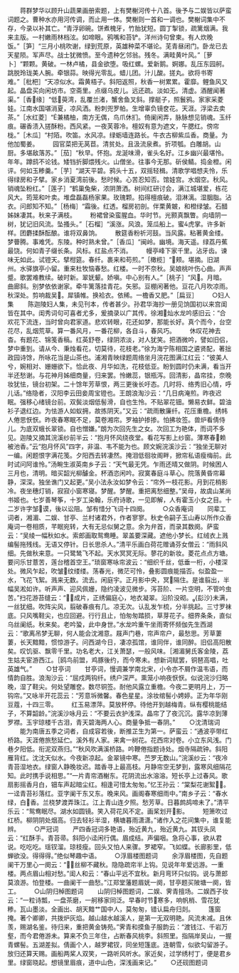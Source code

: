 <!-- { "loadSidebar": true } -->
　　蒋群梦华以顾升山蔬果画册索题，上有樊榭河传十八首。後予与二娱皆以萨蛮词题之。曹种水亦用河传调，而止用一体。樊榭则一首和一调也。樊榭词集中不存，今录以补其亡。“青浮卵碗。饼煮槐牙，竹胎犹短。圆丁掣锁，疏篱烟满。我来主版。一村嫩雨林档泫。如啼眼。鸦嘴和苔铲。洋州诗句曾柬。有人炊晚饭。”［笋］“三月小桃吹谢，绿到荒原，英雄种菜不堪论。芜青昼闭门。卧龙已去天星陨。军声尽。战士犹微愤。至今遗种乞邻翁。残冬。满畦黄叶风。”［萝卜］“颗颗。黄破。一林卢橘，县金欲堕。吸红螺。爱新鹅。婀娜。乱压东园舸。跳脱玲珑美人腕。牵银蒜。映得光零乱。蜡儿团。汁儿酸。搓丸。欲将书寄难。”［枇杷］“天凉似水。霜黄梧子。斜阳返照，秋香一树累累。霍靡。鲤鱼风又起。晶盘买向闲坊市。空斋里。点缀乌皮儿。远还疏。淡如无。清虚。酒醒闻著渠。”［香缘］“低萸湾，乱覆兰渚，蟹舍鱼叉斜。撑艇子，照鬟鸦。家家采菱娃。江南水国堪消夏，凉风洒。粉刺兜罗帕。生增辜负镜奁花。天涯。浮梁去卖茶。”［水红菱］“兼橘柚，南方无偶，鸟爪休扪。倚阑闲弄，脉脉想见销魂。玉纤痕。碾香渍入搓酥粉。西风紧。一夜芙蓉冷。檀奴有意为遮文，午腮红。傍帘栊。”［木瓜］“村陌。吹笛。水风凉。绿蛎墙连路长。牛衣古柳紫瓜香。商量。为他加蜀姜。
　　园官菜把无莴苣。清贫处。且汲流泉煮。折项瓠。白雕胡。山厨。多堪敌落苏。”［茄］“秋早。怀抱。龙涎味滑，雀头名好。江乡幽兴最堪怜。年年。蹲鸱不论钱。矮铛折脚煨残火。山僧坐。往事今无那。斫侯鲭。捣金橙。闲评。何如玉糁羹。”［芋］“湖天平碧。鸦头十五，双摇轻楫。清歌学唱想夫怜，乐得绿房和子擘。家乡消夏湾前後。愁时候。心苦忍知否。馆娃宫。水烟空。秋风。销魂坠粉红。”［莲子］“鹤巢兔柴，浓阴萧洒。树间红研讨会，满江城堪爱，栋花风大。筠笼和叶卖。堆盘磊磊杨家果。玫瑰颗。掐得檀痕破。泪淋漓。湿胭脂。沾衣。问郎知不知。”［杨梅］“霜後。红透。榴房初剖。伴栗黄皴，和橙绿皱。石醋姊妹凄其。秋来子满枝。
　　粉裙曾染蛮腥血。华时节。光颢真飘瞥。向墙阴一树，犹记旧风流。坠搔头。”［石榴］“溪涨。风浪。笼瓜船上。蜜虎掌。许多新样。团麝揉酥酝酿。谁将双鼻饷。
　　散筵香粉祈河鼓。当风露。粘著黄金缕。梦瞢腾。事难凭。东陵。种时熟未曾。”［香瓜］“闽岭。幽境。海天遥。绿荔丹蕉最饶。何如青子缀长条。风标。红盐点不消。
　　幔亭峰下家千里。沾牙齿。谏味无如此。试镫天。擘柑筵。春纤。裹来和苟煎。”［橄榄］“颊。堪摘。旧湖州。水驿旗亭小留。重来杜牧恼春愁。红楼。一时不奈秋。吴娘桃叶伤心曲。声声蹙。歌罢难教续。破时新。翠妩颦。娇嗔。中心别有人。”［桃子］“风。月暗。曲廊斜。别梦依依谢家。牵牛篱落挂青花。矢邪。豆棚闲著他。豆花八月吹凉雨。秋深处。剪响裁吴。犀镇帷。换袷衣。依稀。一檐香又肥。”［扁豆］
　　○妇人集
　　陈迦陵妇人集，未见刊本，传者甚少。孙君华海抄一册见饷国初以来宫闺皆在其中。闺秀词句可喜者尤多，爰摘录以广其传。徐湘灿水龙吟感旧云：“合欢花下流连，当时曾向君家道。悲欢转眼，花还如梦，那能长好。真个而今，台空花尽，乱烟荒草。算一番风月，一番花柳，各自斗，春风巧。
　　休叹花神去杳。有题花、锦笺香稿。红英舒卷，绿阴浓淡，对人犹笑。把酒微吟，譬如旧侣，梦中重到。请从今、秉烛看花，切莫待，花枝老。”徐为海宁陈相国之遴贤配，著拙政园诗馀，所咏花当是山茶也。浦湘青映绿题周络坐月浣花图满江红云：“彼美人兮，婉相对、姗姗欲下。恰此夜、月华如洗，花枝低亚。盼到圆时仍未满，看当开半还愁谢。与花神月姊细商量，归来罢。怜嫩蕊，银瓶泻。回清影，晶帘挂，奈晚妆犹怯，镜台初架。二十馀年芳草恨，两三更後长吁态。几时将、络秀旧心情，呼儿话。”络隐者，汉阳李云田妾周宝镫也。王朗浪淘沙云：“几日病淹煎。昨夜迟眠。强移心绪镜台前。双鬓淡烟低髻滑，自也生怜。不贴翠花钿。懒易衣鲜。碧油衫子退红边。为怯游人如蚁拥，故拣阴天。”又云：“疏雨散廉纤。花压重檐。绣帏人倦思恹恹。昨夜春寒眠不足，莫卷湘帘。罗袖护掺掺。怕拂妆签。兽炉看倩侍儿。为底双蛾长翠锁。自也憎嫌。”朗为次回先生之女。次回工为艳体，而词不多见。迦陵又摘其浣溪纱前半云：“抱月怀风绕夜堂。看花写影上纱窗。薄寒春赖被池香。”云“抱月怀风”四字，非温、韦不能为也。顾文婉浣溪沙云：“独坐无聊对一编。闲题恨字满花笺。夕阳西去转凄然。掩泪低徊妆阁畔，掀帘私语瘦梅前。此时试问阿谁怜。”汤畹生淑英南乡子云：“天气最无凭。乍雨还晴又做阴。时候困人三月也，清明。暗买韶光柳醵金。杯酒恣闲吟。寂寞春庭斗草心。院落黄昏帘幕静，深深。独坐谯门又起更。”吴小法永汝如梦令云：“帘外一枝花影。月到花梢影冷。夜坐穗灯销，寂寂小窗寒寝。梦醒。梦醒。重把离愁细整。”吴母，故虞山某尚书姬也。七岁善琴筝，十岁工染翰，乐府诗歌，一见即解，人有霍玉小女之目。十二岁许字邹谟，後以讼阻。邹有惜分飞词十四阕。
　　○众香庵词
　　同辈工词者，湘湄、二娱、甘亭、兰村诸君外，作者寥寥。秋史令嗣子玉山寿以所作众香庵词一卷相质，芊眠宛转，大有无忌似舅之意。余为弁首，而录其数阕。萨蛮云：“吴绫一幅秋如水。索郎画取鸳鸯睡。翠盖要深藏。遮他小梦长。红绒衣上溅编髻拖残线。无语又停针。日长思杀人。”清平乐画白荷花赠诵芬女僧云：“雨斜风细。先做秋来意。一只鹭鸶飞不起。天水冥冥无际。蓼花的新妆。菱花点点方塘。要问乐甘薏苦，莲台稽首空王。”琐窗寒咏帘波云：“细织千丝，低垂一桁，小楼深处。微风乍起，吹皱纹缕缕。荡春光，微茫可怜，叠影圆痕能描否。似盈盈一水，飞花飞絮。溅来无数。流去。闲庭宇。正月影中央，冥隔住。是谁翦出，半幅吴淞如许。听声声、迎风佩姗，隐约凌波见微步。泻苔阶、一片空明，不管吟虫苦。”扫花游苔缝云：“成片，正绣偏庭心，地衣凝翠。沿阶没砌。{髟沙}未满，一丝犹细。吹阵尖风，翦破春痕有几。凉无次。认乱发乍梳，分半挑起。三寸罗袜底。只风嘴鞋尖，也应回避。行行且止，怕匆匆踏损，草芽花子。细界条条，直似乌丝阑纸。秋来矣。老吟蛩，此中身世。”水龙吟重午坐雨寄怀频伽先生西湖云：“歌离吊梦无聊，何人能会沈湘意。屐声门巷，帘声帘户，最愁思。芳草萋萋，长天黯黯，惯惊游子。问西湖今日，凄凉孤馆，谁同伴，谁同醉。旧侣高阳散矣。叹饥驱、飘零千里。功名老大，江关萧瑟，一般风味。［湘湄舅氏客金陵，荔生姑夫宦游西江。［鸥鸟前盟，鸡豚後约，而今寒未。想新词赋罢，铜琶高唱，吐英雄气。”
　　○甘亭词
　　甘亭词，慢调兼学南北宋，小令亦不屑作温韦语，而情韵自胜。浪淘沙云：“屈戍两钩纤。绣户深严。熏笼小响夜恹恹。似说浣沙归略晚，湿了鞋尖。何处望雕奁。数尽铜签。耐他风露立重檐。今夜二更明月上，万一钩帘。”又咏半开花蕊云：“芳意坼微馨。春色星星。涂妆绾髻小娉婷。正为年华刚豆蔻，十四三零。
　　红玉易漂萍。莫放杯停。待他开到越梅青。纵有樱桃能结子，不算韶龄。”浣溪沙咏月云：“不要云衣护浅深。晶帘了了夜沉沉。露华凉到薄罗襟。玉宇琼楼千古泪，青天碧海两人心。商量争抵一春阴。”
　　○沈清瑞词
　　能为南唐五季之词者，自成容若後，断推芷生为第一。萨蛮云：“通波亭带红桥路。天涯倦旅愁延伫。溪外有人家。来禽一树花。花西帘对卷。小立东风浅。门巷夕阳低。衔泥双燕归。”“秋风吹满溪桥路。吟鞭倦指题诗处。烟寺隔疏钟。斜阳雁背红。沈沈天似水。今夜新凉起。金翠镜中寒。苎罗无数山。”浣溪纱云：“夜冷青苔湿地衣。绿窗人静晚妆迟。踏香寻上最高枝。月静帘空无梦到，露寒风细隔花知。此时携手说相思。”“一片青帘酒榭东。花阴流出水溶溶。短长亭上过春风。歌扇影摇香月白，钿车声起暗尘红。相逢可惜太匆匆。”忆王孙云：“棠梨花谢絮。一迳青苔衫落红。亚字阑干东又东。晚来风。画阁春寒细雨中。”南乡子云：“春水绿，白香。兰桡梦渡弄珠江。江上青山连夕照。愁芳草。日暮鹧鸪啼未了。”清平乐云：“鸳鸯眠尽。湖水如圆镜。笑入荷花风不定。画桨划开影。
　　短箫吹过红桥。柳阴阴处烟高。归去轻衫半湿，横塘暮雨潇潇。”诸作入之花间集中，谁复能辨。
　　○严冠词
　　严四香冠词多艳语，殆近黄九，殆近黄九。其钗头凤云：“红酥手。青苔帚。斜阳小迳闲行偶。眉成结。声偏咽。急将心事，欲从君说。吃吃吃。瑶钗溜。琼枝瘦。回头又怕人来骤。罗裙窄。飞如蝶。长廊影里，低蝉欲没。得得得。”绝似琴趣中语。
　　○浮眉楼图题词
　　余浮眉楼图，先自题阑干万里心一阕云：“丝柳不藏秋。隐隐疏帘半上钩。见说年年爱远游。一重楼。两点眉山相对愁。”闺人和云：“春山平远不宜秋。新月弯环只似钩。说与萧郎莫浪游。怕登楼。一曲阑干一曲愁。”江郑堂藩题眉妩一阕，甘亭题买陂塘一阕，皆工。
　　○山阴归棹图题词
　　山阴归棹图题词，二娱、霁青擅场。二娱西子妆云：“一粒诗瓢，一盘茶磨，一舸移家同泛。早春时节寒多，响帆梢、雪花犹糁。瓦山墨淡。全画出、胡天黯艹国中人，莫匆匆，错认扁舟归剡。
　　篷窗掩。著个卿卿，共拨炉灰焰。越山越水越溪人，是第一无双明艳。风流未减。且休羡，赐湖名鉴。待归来，重把黄金铸苑。”霁青和摸鱼子服韵云：“渡钱江、千岩万壑，而今君倦游未。算来不负三年住，占断春风桃李。斜照里。指隔岸吴山，一握青螺髻。五湖差拟。倩画个人，越罗裙钗，同坐短篷底。连朝雪，似欲勾留游子。放归还算天赐。画船两桨人双笑，一路听风听水。家近矣，过学绣村丁，便是君乡里。绿窗晓起。想镜里眉痕，道中山色，深浅画来记。”
　　○还砚图题词
